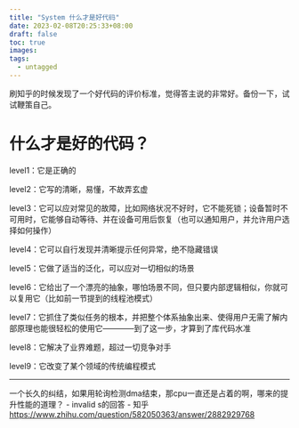 ```yaml
---
title: "System 什么才是好代码"
date: 2023-02-08T20:25:33+08:00
draft: false
toc: true
images:
tags: 
  - untagged
---
```


刷知乎的时候发现了一个好代码的评价标准，觉得答主说的非常好。备份一下，试试鞭策自己。

# 什么才是好的代码？

level1：它是正确的

level2：它写的清晰，易懂，不故弄玄虚

level3：它可以应对常见的故障，比如网络状况不好时，它不能死锁；设备暂时不可用时，它能够自动等待、并在设备可用后恢复（也可以通知用户，并允许用户选择如何操作）

level4：它可以自行发现并清晰提示任何异常，绝不隐藏错误

level5：它做了适当的泛化，可以应对一切相似的场景

level6：它给出了一个漂亮的抽象，哪怕场景不同，但只要内部逻辑相似，你就可以复用它（比如前一节提到的线程池模式）

level7：它抓住了类似任务的根本，并把整个体系抽象出来、使得用户无需了解内部原理也能很轻松的使用它————到了这一步，才算到了库代码水准

level8：它解决了业界难题，超过一切竞争对手

level9：它改变了某个领域的传统编程模式

---

一个长久的纠结，如果用轮询检测dma结束，那cpu一直还是占着的啊，哪来的提升性能的道理？ - invalid s的回答 - 知乎
https://www.zhihu.com/question/582050363/answer/2882929768
